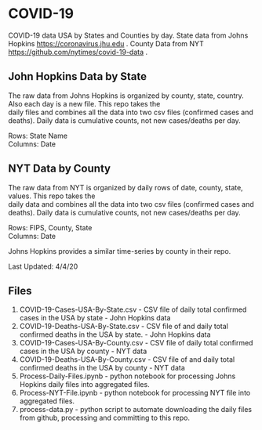 # COVID-19

COVID-19 data USA by States and Counties by day. State data from Johns Hopkins https://coronavirus.jhu.edu . County Data from NYT https://github.com/nytimes/covid-19-data .

## John Hopkins Data by State
The raw data from Johns Hopkins is organized by county, state, country. Also each day is a new file. This repo takes the  
daily files and combines all the data into two csv files (confirmed cases and deaths). Daily data is cumulative counts, not new cases/deaths per day.  

Rows: State Name  
Columns: Date  

## NYT Data by County
The raw data from NYT is organized by daily rows of date, county, state, values. This repo takes the  
daily data and combines all the data into two csv files (confirmed cases and deaths). Daily data is cumulative counts, not new cases/deaths per day.  

Rows: FIPS, County, State  
Columns: Date  

Johns Hopkins provides a similar time-series by county in their repo.

Last Updated: 4/4/20

## Files

1. COVID-19-Cases-USA-By-State.csv - CSV file of daily total confirmed cases in the USA by state - John Hopkins data
2. COVID-19-Deaths-USA-By-State.csv - CSV file of and daily total confirmed deaths in the USA by state. - John Hopkins data
3. COVID-19-Cases-USA-By-County.csv - CSV file of daily total confirmed cases in the USA by county - NYT data
4. COVID-19-Deaths-USA-By-County.csv - CSV file of and daily total confirmed deaths in the USA by county - NYT data
5. Process-Daily-Files.ipynb - python notebook for processing Johns Hopkins daily files into aggregated files.
6. Process-NYT-File.ipynb - python notebook for processing NYT file into aggregated files.
7. process-data.py - python script to automate downloading the daily files from github, processing and committing to this repo.
